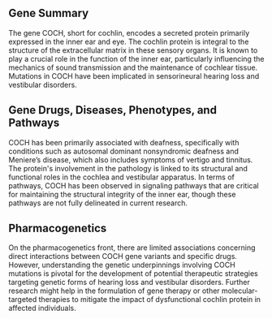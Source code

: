 ## Gene Summary
The gene COCH, short for cochlin, encodes a secreted protein primarily expressed in the inner ear and eye. The cochlin protein is integral to the structure of the extracellular matrix in these sensory organs. It is known to play a crucial role in the function of the inner ear, particularly influencing the mechanics of sound transmission and the maintenance of cochlear tissue. Mutations in COCH have been implicated in sensorineural hearing loss and vestibular disorders.

## Gene Drugs, Diseases, Phenotypes, and Pathways
COCH has been primarily associated with deafness, specifically with conditions such as autosomal dominant nonsyndromic deafness and Meniere’s disease, which also includes symptoms of vertigo and tinnitus. The protein's involvement in the pathology is linked to its structural and functional roles in the cochlea and vestibular apparatus. In terms of pathways, COCH has been observed in signaling pathways that are critical for maintaining the structural integrity of the inner ear, though these pathways are not fully delineated in current research.

## Pharmacogenetics
On the pharmacogenetics front, there are limited associations concerning direct interactions between COCH gene variants and specific drugs. However, understanding the genetic underpinnings involving COCH mutations is pivotal for the development of potential therapeutic strategies targeting genetic forms of hearing loss and vestibular disorders. Further research might help in the formulation of gene therapy or other molecular-targeted therapies to mitigate the impact of dysfunctional cochlin protein in affected individuals.